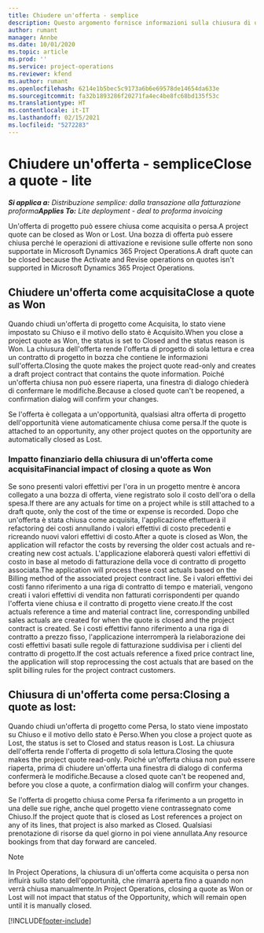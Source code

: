 ```yaml
---
title: Chiudere un'offerta - semplice
description: Questo argomento fornisce informazioni sulla chiusura di un'offerta in Project Operations.
author: rumant
manager: Annbe
ms.date: 10/01/2020
ms.topic: article
ms.prod: ''
ms.service: project-operations
ms.reviewer: kfend
ms.author: rumant
ms.openlocfilehash: 6214e1b5bec5c9173a6b6e69578de14654da633e
ms.sourcegitcommit: fa32b1893286f20271fa4ec4be8fc68bd135f53c
ms.translationtype: HT
ms.contentlocale: it-IT
ms.lasthandoff: 02/15/2021
ms.locfileid: "5272283"
---
```

# <a name="close-a-quote---lite"></a><span data-ttu-id="73651-103">Chiudere un'offerta - semplice</span><span class="sxs-lookup"><span data-stu-id="73651-103">Close a quote - lite</span></span>

<span data-ttu-id="73651-104">_**Si applica a:** Distribuzione semplice: dalla transazione alla fatturazione proforma_</span><span class="sxs-lookup"><span data-stu-id="73651-104">_**Applies To:** Lite deployment - deal to proforma invoicing_</span></span>

<span data-ttu-id="73651-105">Un'offerta di progetto può essere chiusa come acquisita o persa.</span><span class="sxs-lookup"><span data-stu-id="73651-105">A project quote can be closed as Won or Lost.</span></span> <span data-ttu-id="73651-106">Una bozza di offerta può essere chiusa perché le operazioni di attivazione e revisione sulle offerte non sono supportate in Microsoft Dynamics 365 Project Operations.</span><span class="sxs-lookup"><span data-stu-id="73651-106">A draft quote can be closed because the Activate and Revise operations on quotes isn't supported in Microsoft Dynamics 365 Project Operations.</span></span>

## <a name="close-a-quote-as-won"></a><span data-ttu-id="73651-107">Chiudere un'offerta come acquisita</span><span class="sxs-lookup"><span data-stu-id="73651-107">Close a quote as Won</span></span>

<span data-ttu-id="73651-108">Quando chiudi un'offerta di progetto come Acquisita, lo stato viene impostato su Chiuso e il motivo dello stato è Acquisito.</span><span class="sxs-lookup"><span data-stu-id="73651-108">When you close a project quote as Won, the status is set to Closed and the status reason is Won.</span></span> <span data-ttu-id="73651-109">La chiusura dell'offerta rende l'offerta di progetto di sola lettura e crea un contratto di progetto in bozza che contiene le informazioni sull'offerta.</span><span class="sxs-lookup"><span data-stu-id="73651-109">Closing the quote makes the project quote read-only and creates a draft project contract that contains the quote information.</span></span> <span data-ttu-id="73651-110">Poiché un'offerta chiusa non può essere riaperta, una finestra di dialogo chiederà di confermare le modifiche.</span><span class="sxs-lookup"><span data-stu-id="73651-110">Because a closed quote can't be reopened, a confirmation dialog will confirm your changes.</span></span>

<span data-ttu-id="73651-111">Se l'offerta è collegata a un'opportunità, qualsiasi altra offerta di progetto dell'opportunità viene automaticamente chiusa come persa.</span><span class="sxs-lookup"><span data-stu-id="73651-111">If the quote is attached to an opportunity, any other project quotes on the opportunity are automatically closed as Lost.</span></span>

### <a name="financial-impact-of-closing-a-quote-as-won"></a><span data-ttu-id="73651-112">Impatto finanziario della chiusura di un'offerta come acquisita</span><span class="sxs-lookup"><span data-stu-id="73651-112">Financial impact of closing a quote as Won</span></span>

<span data-ttu-id="73651-113">Se sono presenti valori effettivi per l'ora in un progetto mentre è ancora collegato a una bozza di offerta, viene registrato solo il costo dell'ora o della spesa.</span><span class="sxs-lookup"><span data-stu-id="73651-113">If there are any actuals for time on a project while is still attached to a draft quote, only the cost of the time or expense is recorded.</span></span> <span data-ttu-id="73651-114">Dopo che un'offerta è stata chiusa come acquisita, l'applicazione effettuerà il refactoring dei costi annullando i valori effettivi di costo precedenti e ricreando nuovi valori effettivi di costo.</span><span class="sxs-lookup"><span data-stu-id="73651-114">After a quote is closed as Won, the application will refactor the costs by reversing the older cost actuals and re-creating new cost actuals.</span></span> <span data-ttu-id="73651-115">L'applicazione elaborerà questi valori effettivi di costo in base al metodo di fatturazione della voce di contratto di progetto associata.</span><span class="sxs-lookup"><span data-stu-id="73651-115">The application will process these cost actuals based on the Billing method of the associated project contract line.</span></span> <span data-ttu-id="73651-116">Se i valori effettivi dei costi fanno riferimento a una riga di contratto di tempo e materiali, vengono creati i valori effettivi di vendita non fatturati corrispondenti per quando l'offerta viene chiusa e il contratto di progetto viene creato.</span><span class="sxs-lookup"><span data-stu-id="73651-116">If the cost actuals reference a time and material contract line, corresponding unbilled sales actuals are created for when the quote is closed and the project contract is created.</span></span> <span data-ttu-id="73651-117">Se i costi effettivi fanno riferimento a una riga di contratto a prezzo fisso, l'applicazione interromperà la rielaborazione dei costi effettivi basati sulle regole di fatturazione suddivisa per i clienti del contratto di progetto.</span><span class="sxs-lookup"><span data-stu-id="73651-117">If the cost actuals reference a fixed price contract line, the application will stop reprocessing the cost actuals that are based on the split billing rules for the project contract customers.</span></span>

## <a name="closing-a-quote-as-lost"></a><span data-ttu-id="73651-118">Chiusura di un'offerta come persa:</span><span class="sxs-lookup"><span data-stu-id="73651-118">Closing a quote as lost:</span></span>

<span data-ttu-id="73651-119">Quando chiudi un'offerta di progetto come Persa, lo stato viene impostato su Chiuso e il motivo dello stato è Perso.</span><span class="sxs-lookup"><span data-stu-id="73651-119">When you close a project quote as Lost, the status is set to Closed and status reason is Lost.</span></span> <span data-ttu-id="73651-120">La chiusura dell'offerta rende l'offerta di progetto di sola lettura.</span><span class="sxs-lookup"><span data-stu-id="73651-120">Closing the quote makes the project quote read-only.</span></span> <span data-ttu-id="73651-121">Poiché un'offerta chiusa non può essere riaperta, prima di chiudere un'offerta una finestra di dialogo di conferma confermerà le modifiche.</span><span class="sxs-lookup"><span data-stu-id="73651-121">Because a closed quote can't be reopened and, before you close a quote, a confirmation dialog will confirm your changes.</span></span>

<span data-ttu-id="73651-122">Se l'offerta di progetto chiusa come Persa fa riferimento a un progetto in una delle sue righe, anche quel progetto viene contrassegnato come Chiuso.</span><span class="sxs-lookup"><span data-stu-id="73651-122">If the project quote that is closed as Lost references a project on any of its lines, that project is also marked as Closed.</span></span> <span data-ttu-id="73651-123">Qualsiasi prenotazione di risorse da quel giorno in poi viene annullata.</span><span class="sxs-lookup"><span data-stu-id="73651-123">Any resource bookings from that day forward are canceled.</span></span>

> [!NOTE]
> <span data-ttu-id="73651-124">In Project Operations, la chiusura di un'offerta come acquisita o persa non influirà sullo stato dell'opportunità, che rimarrà aperta fino a quando non verrà chiusa manualmente.</span><span class="sxs-lookup"><span data-stu-id="73651-124">In Project Operations, closing a quote as Won or Lost will not impact that status of the Opportunity, which will remain open until it is manually closed.</span></span>


[!INCLUDE[footer-include](../../includes/footer-banner.md)]